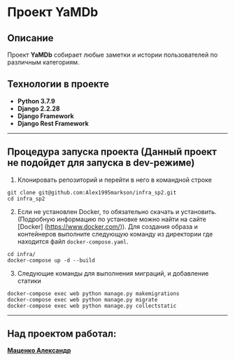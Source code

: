 
# Проект **YaMDb** 

## Описание

Проект **YaMDb** собирает любые заметки и истории пользователей по различным категориям.


## Технологии в проекте
- **Python 3.7.9**
- **Django 2.2.28**
- **Django Framework**
- **Django Rest Framework**

---

## Процедура запуска проекта (Данный проект не подойдет для запуска в dev-режиме)

1. Клонировать репозиторий и перейти в него в командной строке
``` 
git clone git@github.com:Alex1995markson/infra_sp2.git
cd infra_sp2
```

2. Если не установлен Docker, то обязательно скачать и установить. (Подробную информацию по установке можно найти на сайте [Docker] (https://www.docker.com/)). Для создания образа и контейнеров выполните следующую команду из директории где находится файл ```docker-compose.yaml```.
```
cd infra/
docker-compose up -d --build
``` 

3. Следующие команды для выполнения миграций, и добавление статики
```
docker-compose exec web python manage.py makemigrations
docker-compose exec web python manage.py migrate
docker-compose exec web python manage.py collectstatic
```
---

## Над проектом работал:

**[Маценко Александр](https://github.com/Alex1995markson)**
